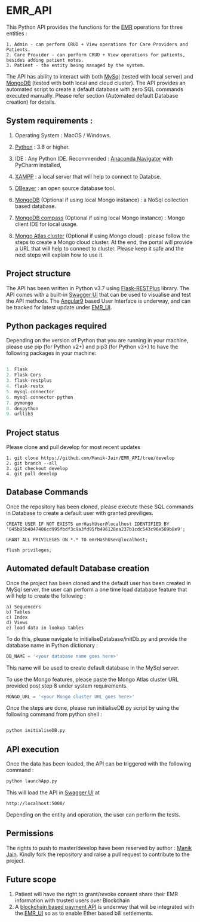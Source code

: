 # EMR_API

This Python API provides the functions for the [EMR](https://en.wikipedia.org/wiki/Electronic_health_record) operations for three entities : 

```
1. Admin - can perform CRUD + View operations for Care Providers and Patients.
2. Care Provider - can perform CRUD + View operations for patients, besides adding patient notes.
3. Patient - the entity being managed by the system. 
```

The API has ability to interact with both [MySql](https://www.mysql.com/) (tested with local server) and [MongoDB](https://www.mongodb.com/) (tested with both local and cloud cluster).
The API provides an automated script to create a default database with zero SQL commands executed manually.
Please refer section (Automated default Database creation) for details.

## System requirements : 

1. Operating System : MacOS / Windows.
2. [Python](https://www.python.org/downloads/) : 3.6 or higher.
3. IDE : Any Python IDE. Recommended : [Anaconda Navigator](https://docs.anaconda.com/anaconda/install/) with PyCharm installed, 
          
4. [XAMPP](https://www.apachefriends.org/download.html) : a local server that will help to connect to Databse. 
          
5. [DBeaver](https://dbeaver.io/download/) : an open source database tool. 
         
6. [MongoDB](https://docs.mongodb.com/manual/tutorial/install-mongodb-on-os-x/) (Optional if using local Mongo instance)  : a NoSql collection based database. 
          
7. [MongoDB compass](https://www.mongodb.com/try/download/compass) (Optional if using local Mongo instance) : Mongo client IDE for local usage. 
8. [Mongo Atlas cluster](https://account.mongodb.com/account/loginn=%2Fv2%2F5f9a0c5e88f39e768ecf1ccd&nextHash=%23metrics%2FreplicaSet%2F5f9a0d7c94d89c1438088962%2Fexplorer%2FloginDetails%2Fusers%2Ffind ) (Optional if using Mongo cloud) : please follow the steps to create a Mongo cloud cluster. 
  At the end, the portal will provide a URL that will help to connect to cluster. Please keep it safe and the next steps will explain how to use it. 

## Project structure

The API has been written in Python v3.7 using [Flask-RESTPlus](https://github.com/python-restx/flask-restx) library.
The API comes with a built-in [Swagger UI](https://swagger.io/tools/swagger-ui/) that can be used to visualise and test the API methods.
The [Angular9](https://angular.io/) based User Interface is underway, and can be tracked for latest update under [EMR_UI](https://github.com/Manik-Jain/EMR_UI).

## Python packages required

Depending on the version of Python that you are running in your machine, please use pip (for Python v2+) and pip3 (for Python v3+) to have the following packages in your machine:

```python

1. Flask
2. Flask-Cors
3. flask-restplus
4. flask-restx
5. mysql-connector
6. mysql-connector-python
7. pymongo
8. dnspython
9. urllib3
```

## Project status

Please clone and pull develop for most recent updates

```
1. git clone https://github.com/Manik-Jain/EMR_API/tree/develop
2. git branch --all
3. git checkout develop
4. git pull develop
```

## Database Commands

Once the repository has been cloned, please execute these SQL commands in Database to create a default user with granted previliges.

```
CREATE USER IF NOT EXISTS emrHashUser@localhost IDENTIFIED BY '045b95b4047406cd995fbdf3c9a3fd95fb496128ea237b1cdc543c96e509b8e9';

GRANT ALL PRIVILEGES ON *.* TO emrHashUser@localhost;

flush privileges;
```

## Automated default Database creation

Once the project has been cloned and the default user has been created in MySql server, the user can perform a one time load database feature that will help to create the following :

```
a) Sequencers
b) Tables
c) Index
d) Views
e) load data in lookup tables
```

To do this, please navigate to initialiseDatabase/initDb.py and provide the database name in Python dictionary : 

```python
DB_NAME = '<your database name goes here>'
```
This name will be used to create default database in the MySql server.

To use the Mongo features, please paste the Mongo Atlas cluster URL provided post step 8 under system requirements.

```python
MONGO_URL = '<your Mongo cluster URL goes here>'
```

Once the steps are done, please run initialiseDB.py script by using the following command from python shell :

```python

python initialiseDB.py
```

## API execution

Once the data has been loaded, the API can be triggered with the following command : 

```python
python launchApp.py
```
This will load the API in [Swagger UI](https://swagger.io/tools/swagger-ui/) at 

```
http://localhost:5000/
```

Depending on the entity and operation, the user can perform the tests.

## Permissions
The rights to push to master/develop have been reserved by author : [Manik Jain](https://github.com/Manik-Jain).
Kindly fork the repository and raise a pull request to contribute to the project.

## Future scope

1. Patient will have the right to grant/revoke consent share their EMR information with trusted users over Blockchain
2. A [blockchain based payment API](https://github.com/Manik-Jain/eth-payment-gateway) is underway that will be integrated with the [EMR_UI](https://github.com/Manik-Jain/EMR_UI) so as to enable Ether based bill settlements.
